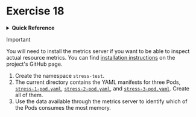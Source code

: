 # Exercise 18

<details>
<summary><b>Quick Reference</b></summary>
<p>

* Namespace: `stress-test`<br>
* Documentation: [Metrics Server](https://github.com/kubernetes-sigs/metrics-server)

</p>
</details>

> [!IMPORTANT]
> You will need to install the metrics server if you want to be able to inspect actual resource metrics. You can find [installation instructions](https://github.com/kubernetes-sigs/metrics-server#installation) on the project's GitHub page.


1. Create the namespace `stress-test`.
2. The current directory contains the YAML manifests for three Pods, [`stress-1-pod.yaml`](./stress-1-pod.yaml), [`stress-2-pod.yaml`](./stress-2-pod.yaml), and [`stress-3-pod.yaml`](./stress-3-pod.yaml). Create all of them.
3. Use the data available through the metrics server to identify which of the Pods consumes the most memory.